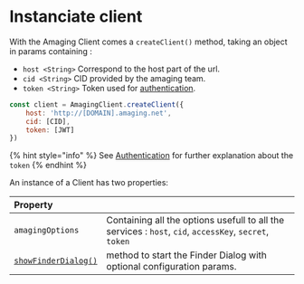 # Instanciate client

With the Amaging Client comes a `createClient()` method, taking an object in params containing :
  * `host <String>` Correspond to the host part of the url.
  * `cid <String>` CID provided by the amaging team.
  * `token <String>` Token used for [authentication](../authentication.md).

```javascript
const client = AmagingClient.createClient({
    host: 'http://[DOMAIN].amaging.net',
    cid: [CID],
    token: [JWT]
})
```

{% hint style="info" %}
See [Authentication](../authentication.md) for further explanation about the `token`
{% endhint %}

An instance of a Client has two properties:

  | Property  |   |
  | :-- | :-- |
  | `amagingOptions` | Containing all the options usefull to all the services : `host`, `cid`, `accessKey`, `secret`, `token` |
  | [`showFinderDialog()`](./finder_dialog.md) |  method to start the Finder Dialog with optional configuration params. |

